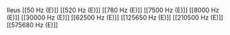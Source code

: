 Ileus
[[50 Hz (E)]]
[[520 Hz (E)]]
[[780 Hz (E)]]
[[7500 Hz (E)]]
[[8000 Hz (E)]]
[[30000 Hz (E)]]
[[62500 Hz (E)]]
[[125650 Hz (E)]]
[[210500 Hz (E)]]
[[575680 Hz (E)]]